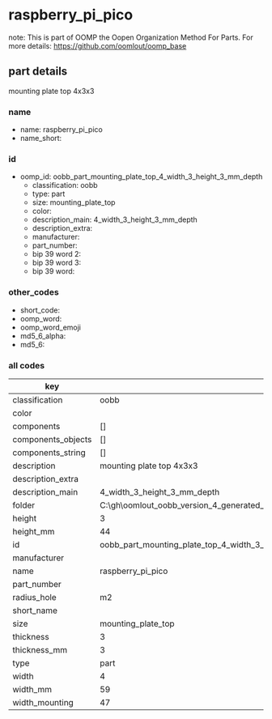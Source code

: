 # raspberry_pi_pico  

note: This is part of OOMP the Oopen Organization Method For Parts. For more details: https://github.com/oomlout/oomp_base

##  part details



mounting plate top 4x3x3

### name
* name: raspberry_pi_pico
* name_short: 
### id
* oomp_id: oobb_part_mounting_plate_top_4_width_3_height_3_mm_depth
  * classification: oobb
  * type: part
  * size: mounting_plate_top
  * color: 
  * description_main: 4_width_3_height_3_mm_depth
  * description_extra: 
  * manufacturer: 
  * part_number: 
  * bip 39 word 2: 
  * bip 39 word 3: 
  * bip 39 word: 

### other_codes
* short_code: 
* oomp_word: 
* oomp_word_emoji 
* md5_6_alpha: 
* md5_6: 









### all codes 
| key | value |  
| --- | --- |  
| classification | oobb |  
| color |  |  
| components | [] |  
| components_objects | [] |  
| components_string | [] |  
| description | mounting plate top 4x3x3 |  
| description_extra |  |  
| description_main | 4_width_3_height_3_mm_depth |  
| folder | C:\gh\oomlout_oobb_version_4_generated_parts\things\oobb_part_mounting_plate_top_4_width_3_height_3_mm_depth |  
| height | 3 |  
| height_mm | 44 |  
| id | oobb_part_mounting_plate_top_4_width_3_height_3_mm_depth |  
| manufacturer |  |  
| name | raspberry_pi_pico |  
| part_number |  |  
| radius_hole | m2 |  
| short_name |  |  
| size | mounting_plate_top |  
| thickness | 3 |  
| thickness_mm | 3 |  
| type | part |  
| width | 4 |  
| width_mm | 59 |  
| width_mounting | 47 |  
